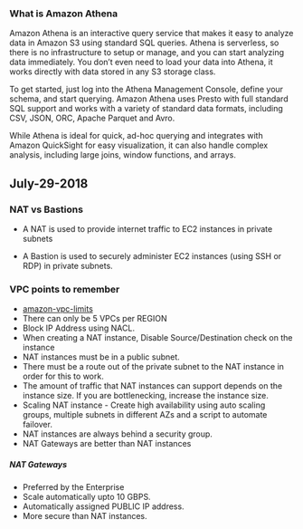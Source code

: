 
### What is Amazon Athena

Amazon Athena is an interactive query service that makes it easy to analyze data in Amazon S3 using standard SQL queries. Athena is serverless, so there is no infrastructure to setup or manage, and you can start analyzing data immediately. You don’t even need to load your data into Athena, it works directly with data stored in any S3 storage class. 

To get started, just log into the Athena Management Console, define your schema, and start querying. Amazon Athena uses Presto with full standard SQL support and works with a variety of standard data formats, including CSV, JSON, ORC, Apache Parquet and Avro. 

While Athena is ideal for quick, ad-hoc querying and integrates with Amazon QuickSight for easy visualization, it can also handle complex analysis, including large joins, window functions, and arrays. 

## July-29-2018

### NAT vs Bastions

* A NAT is used to provide internet traffic to EC2 instances in private subnets

* A Bastion is used to securely administer EC2 instances  (using SSH or RDP) in private subnets. 


### VPC points to remember

* [amazon-vpc-limits](https://docs.aws.amazon.com/AmazonVPC/latest/UserGuide/amazon-vpc-limits.html)
* There can only be 5 VPCs per REGION
* Block IP Address using NACL.
* When creating a NAT instance, Disable Source/Destination check on the instance
* NAT instances must be in a public subnet.
* There must be a route out of the private subnet to the NAT instance in order for this to work.
* The amount of traffic that NAT instances can support depends on the instance size. If you are bottlenecking, increase the instance size. 
* Scaling NAT instance  - Create high availability using auto scaling groups, multiple subnets in different AZs and a script to automate failover.
* NAT instances are always behind a security group. 
* NAT Gateways are better than NAT instances

##### NAT Gateways

* Preferred by the Enterprise
* Scale automatically upto 10 GBPS.
* Automatically assigned PUBLIC IP address.
* More secure than NAT instances.



